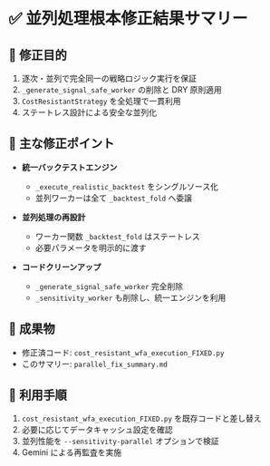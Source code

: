 # ✅ 並列処理根本修正結果サマリー

## 🎯 修正目的
1. 逐次・並列で完全同一の戦略ロジック実行を保証
2. `_generate_signal_safe_worker` の削除と DRY 原則適用
3. `CostResistantStrategy` を全処理で一貫利用
4. ステートレス設計による安全な並列化

## 🔧 主な修正ポイント
- **統一バックテストエンジン**
  - `_execute_realistic_backtest` をシングルソース化
  - 並列ワーカーは全て `_backtest_fold` へ委譲

- **並列処理の再設計**
  - ワーカー関数 `_backtest_fold` はステートレス
  - 必要パラメータを明示的に渡す

- **コードクリーンアップ**
  - `_generate_signal_safe_worker` 完全削除
  - `_sensitivity_worker` も削除し、統一エンジンを利用

## 📂 成果物
- 修正済コード: `cost_resistant_wfa_execution_FIXED.py`
- このサマリー: `parallel_fix_summary.md`

## 📄 利用手順
1. `cost_resistant_wfa_execution_FIXED.py` を既存コードと差し替え
2. 必要に応じてデータキャッシュ設定を確認
3. 並列性能を `--sensitivity-parallel` オプションで検証
4. Gemini による再監査を実施
